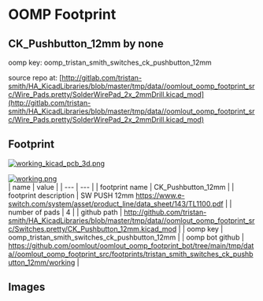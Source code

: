 # OOMP Footprint  
## CK_Pushbutton_12mm  by none  
  
oomp key: oomp_tristan_smith_switches_ck_pushbutton_12mm  
  
source repo at: [http://gitlab.com/tristan-smith/HA_KicadLibraries/blob/master/tmp/data//oomlout_oomp_footprint_src/Wire_Pads.pretty/SolderWirePad_2x_2mmDrill.kicad_mod](http://gitlab.com/tristan-smith/HA_KicadLibraries/blob/master/tmp/data//oomlout_oomp_footprint_src/Wire_Pads.pretty/SolderWirePad_2x_2mmDrill.kicad_mod)  
## Footprint  
  
[![working_kicad_pcb_3d.png](working_kicad_pcb_3d_600.png)](working_kicad_pcb_3d.png)  
  
[![working.png](working_600.png)](working.png)  
| name | value | 
| --- | --- | 
| footprint name | CK_Pushbutton_12mm | 
| footprint description | SW PUSH 12mm https://www.e-switch.com/system/asset/product_line/data_sheet/143/TL1100.pdf | 
| number of pads | 4 | 
| github path | http://github.com/tristan-smith/HA_KicadLibraries/blob/master/tmp/data//oomlout_oomp_footprint_src/Switches.pretty/CK_Pushbutton_12mm.kicad_mod | 
| oomp key | oomp_tristan_smith_switches_ck_pushbutton_12mm | 
| oomp bot github | https://github.com/oomlout/oomlout_oomp_footprint_bot/tree/main/tmp/data//oomlout_oomp_footprint_src/footprints/tristan_smith_switches_ck_pushbutton_12mm/working | 
## Images  

